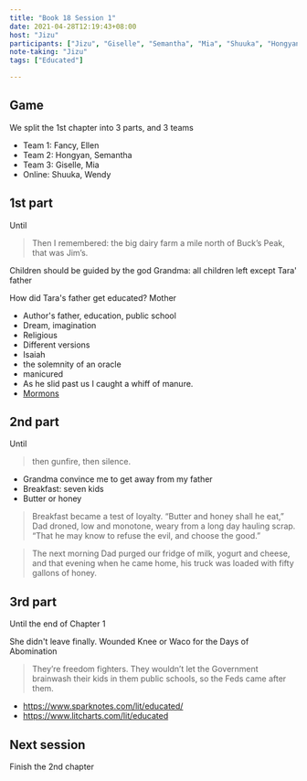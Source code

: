 ```yaml
---
title: "Book 18 Session 1"
date: 2021-04-28T12:19:43+08:00
host: "Jizu"
participants: ["Jizu", "Giselle", "Semantha", "Mia", "Shuuka", "Hongyan", "Fancy"]
note-taking: "Jizu"
tags: ["Educated"]

---
```



## Game

We split the 1st chapter into 3 parts, and 3 teams

- Team 1: Fancy, Ellen
- Team 2: Hongyan, Semantha 
- Team 3: Giselle, Mia
- Online: Shuuka, Wendy


## 1st part

Until 
>  Then I remembered: the big dairy farm a mile north of Buck’s Peak, that was Jim’s.

Children should be guided by the god
Grandma: all children left except Tara' father

How did Tara's father get educated?
Mother 




- Author's father, education, public school
- Dream, imagination
- Religious
- Different versions
- Isaiah
- the solemnity of an oracle
- manicured
- As he slid past us I caught a whiff of manure. 
- [Mormons](https://en.wikipedia.org/wiki/Mormons)


## 2nd part

Until 
> then gunfire, then silence.

- Grandma convince me to get away from my father
- Breakfast: seven kids
- Butter or honey

> Breakfast became a test of loyalty.
> “Butter and honey shall he eat,” Dad droned, low and monotone, weary from a long day hauling scrap. “That he may know to refuse the evil, and choose the good.”

> The next morning Dad purged our fridge of milk, yogurt and cheese, and that evening when he came home, his truck was loaded with fifty gallons of honey.


## 3rd part

Until the end of Chapter 1

She didn't leave finally.
Wounded Knee or Waco
for the Days of Abomination

> They’re freedom fighters. They wouldn’t let the Government brainwash their kids in them public schools, so the Feds came after them.



- https://www.sparknotes.com/lit/educated/
- https://www.litcharts.com/lit/educated


## Next session

Finish the 2nd chapter